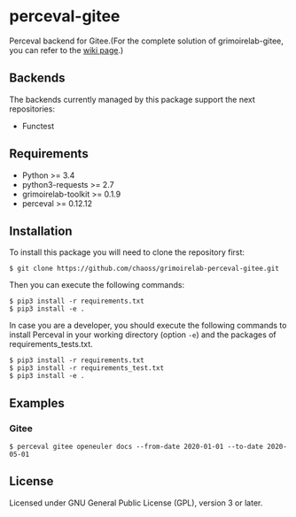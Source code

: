 # perceval-gitee

Perceval backend for Gitee.(For the complete solution of grimoirelab-gitee, you can refer to the [wiki page](https://github.com/grimoirelab-gitee/grimoirelab/wiki/How-to-run-grimoirelab-gitee%3F).)


## Backends

The backends currently managed by this package support the next repositories:

* Functest

## Requirements

* Python >= 3.4
* python3-requests >= 2.7
* grimoirelab-toolkit >= 0.1.9
* perceval >= 0.12.12

## Installation

To install this package you will need to clone the repository first:

```
$ git clone https://github.com/chaoss/grimoirelab-perceval-gitee.git
```

Then you can execute the following commands:
```
$ pip3 install -r requirements.txt
$ pip3 install -e .
```

In case you are a developer, you should execute the following commands to install Perceval in your working directory (option `-e`) and the packages of requirements_tests.txt.
```
$ pip3 install -r requirements.txt
$ pip3 install -r requirements_test.txt
$ pip3 install -e .
```

## Examples

### Gitee

```
$ perceval gitee openeuler docs --from-date 2020-01-01 --to-date 2020-05-01
```

## License

Licensed under GNU General Public License (GPL), version 3 or later.
